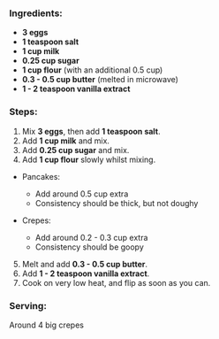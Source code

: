 ### Ingredients:
- **3 eggs**
- **1 teaspoon salt**
- **1 cup milk**
- **0.25 cup sugar**
- **1 cup flour**  (with an additional 0.5 cup)
- **0.3 - 0.5 cup butter** (melted in microwave)
- **1 - 2 teaspoon vanilla extract**

### Steps:
1. Mix **3 eggs**, then add **1 teaspoon salt**.
2. Add **1 cup milk** and mix.
3. Add **0.25 cup sugar** and mix.
4. Add **1 cup flour** slowly whilst mixing.

- Pancakes:
  - Add around 0.5 cup extra 
  - Consistency should be thick, but not doughy

- Crepes:
  - Add around 0.2 - 0.3 cup extra
  - Consistency should be goopy

5. Melt and add **0.3 - 0.5 cup butter**.
6. Add **1 - 2 teaspoon vanilla extract**.
7. Cook on very low heat, and flip as soon as you can.
### Serving:
Around 4 big crepes

